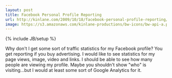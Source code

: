 ```yaml
---
layout: post
title: Facebook Personal Profile Reporting
url: http://kinlane.com/2009/10/18/facebook-personal-profile-reporting/
image: https://s3.amazonaws.com/kinlane-productions/bw-icons/bw-api-a.png
---
```

{% include JB/setup %}
<p>
     Why don't I get some sort of traffic statistics for my Facebook profile? You get reporting if you buy advertising. I would like to see statistics for my page views, image, video and links. I should be able to see how many people are viewing my profile. Maybe you shouldn't show "who" is visiting...but I would at least some sort of Google Analytics for it.
</p>